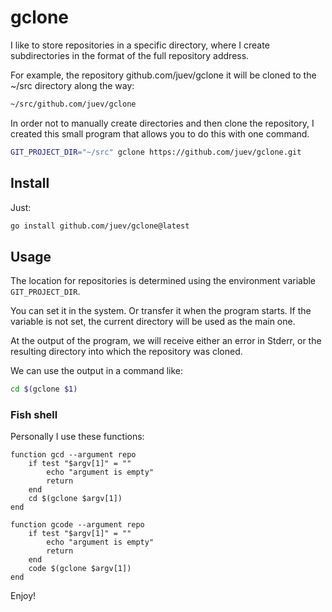 # gclone

I like to store repositories in a specific directory, where I create subdirectories in the format of the full
repository address.

For example, the repository github.com/juev/gclone it will be cloned to the ~/src directory along the way:

```sh
~/src/github.com/juev/gclone 
```

In order not to manually create directories and then clone the repository, I created this small program that allows
you to do this with one command.

```sh
GIT_PROJECT_DIR="~/src" gclone https://github.com/juev/gclone.git 
```

## Install

Just:

```sh
go install github.com/juev/gclone@latest
```

## Usage

The location for repositories is determined using the environment variable `GIT_PROJECT_DIR`.

You can set it in the system. Or transfer it when the program starts. If the variable is not set, the current
directory will be used as the main one.

At the output of the program, we will receive either an error in Stderr, or the resulting directory into which
the repository was cloned.

We can use the output in a command like:

```sh
cd $(gclone $1)
```

### Fish shell

Personally I use these functions:

```fish
function gcd --argument repo
    if test "$argv[1]" = ""
        echo "argument is empty"
        return
    end
    cd $(gclone $argv[1])
end
```

```fish
function gcode --argument repo
    if test "$argv[1]" = ""
        echo "argument is empty"
        return
    end
    code $(gclone $argv[1])
end
```

Enjoy!
